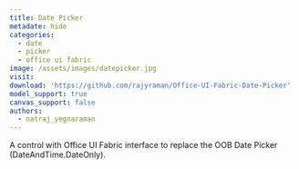 ```yaml
---
title: Date Picker
metadate: hide
categories:
  - date
  - picker
  - office ui fabric
image: /assets/images/datepicker.jpg
visit: 
download: 'https://github.com/rajyraman/Office-UI-Fabric-Date-Picker'
model_support: true
canvas_support: false
authors:
  - natraj_yegnaraman
---
```


A control with Office UI Fabric interface to replace the OOB Date Picker (DateAndTime.DateOnly).
